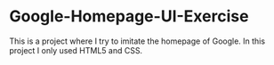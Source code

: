 # Google-Homepage-UI-Exercise
This is a project where I try to imitate the homepage of Google. In this project I only used HTML5 and CSS. 
